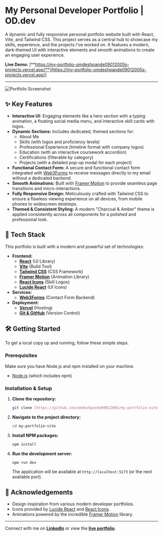 # My Personal Developer Portfolio | OD.dev

A dynamic and fully responsive personal portfolio website built with React, Vite, and Tailwind CSS. This project serves as a central hub to showcase my skills, experience, and the projects I've worked on. It features a modern, dark-themed UI with interactive elements and smooth animations to create an engaging user experience.

**Live Demo:** [**https://my-portfolio-omdeshpande09012005s-projects.vercel.app/**](https://my-portfolio-omdeshpande09012005s-projects.vercel.app/)

---

![Portfolio Screenshot](https://github.com/user-attachments/assets/fda9b55a-9a76-42cd-8de9-989998efafa2)

## ✨ Key Features

-   **Interactive UI:** Engaging elements like a hero section with a typing animation, a floating social media menu, and interactive skill cards with logos.
-   **Dynamic Sections:** Includes dedicated, themed sections for:
    -   About Me
    -   Skills (with logos and proficiency levels)
    -   Professional Experience (timeline format with company logos)
    -   Education (with an interactive coursework accordion)
    -   Certifications (filterable by category)
    -   Projects (with a detailed pop-up modal for each project)
-   **Functional Contact Form:** A secure and functional contact form integrated with [Web3Forms](https://web3forms.com) to receive messages directly to my email without a dedicated backend.
-   **Smooth Animations:** Built with [Framer Motion](https://www.framer.com/motion/) to provide seamless page transitions and micro-interactions.
-   **Fully Responsive Design:** Meticulously crafted with Tailwind CSS to ensure a flawless viewing experience on all devices, from mobile phones to widescreen desktops.
-   **Themed & Consistent Styling:** A modern "Charcoal & Amber" theme is applied consistently across all components for a polished and professional look.

## 🚀 Tech Stack

This portfolio is built with a modern and powerful set of technologies:

-   **Frontend:**
    -   [**React**](https://reactjs.org/) (UI Library)
    -   [**Vite**](https://vitejs.dev/) (Build Tool)
    -   [**Tailwind CSS**](https://tailwindcss.com/) (CSS Framework)
    -   [**Framer Motion**](https://www.framer.com/motion/) (Animation Library)
    -   [**React Icons**](https://react-icons.github.io/react-icons/) (Skill Logos)
    -   [**Lucide React**](https://lucide.dev/) (UI Icons)
-   **Services:**
    -   [**Web3Forms**](https://web3forms.com/) (Contact Form Backend)
-   **Deployment:**
    -   [**Vercel**](https://vercel.com/) (Hosting)
    -   [**Git & GitHub**](https://github.com/) (Version Control)

## 🛠️ Getting Started

To get a local copy up and running, follow these simple steps.

### Prerequisites

Make sure you have Node.js and npm installed on your machine.
-   [Node.js](https://nodejs.org/) (which includes npm)

### Installation & Setup

1.  **Clone the repository:**
    ```sh
    git clone [https://github.com/omdeshpande09012005/my-portfolio-vite.git](https://github.com/omdeshpande09012005/my-portfolio-vite.git)
    ```
2.  **Navigate to the project directory:**
    ```sh
    cd my-portfolio-vite
    ```
3.  **Install NPM packages:**
    ```sh
    npm install
    ```
4.  **Run the development server:**
    ```sh
    npm run dev
    ```
    The application will be available at `http://localhost:5173` (or the next available port).
    
## 🙏 Acknowledgements

-   Design inspiration from various modern developer portfolios.
-   Icons provided by [Lucide React](https://lucide.dev/) and [React Icons](https://react-icons.github.io/react-icons/).
-   Animations powered by the incredible [Framer Motion](https://www.framer.com/motion/) library.

---

Connect with me on [**LinkedIn**](https://www.linkedin.com/in/om-deshpande-5b5733281/) or view the [**live portfolio**](https://my-portfolio-omdeshpande09012005s-projects.vercel.app/).
